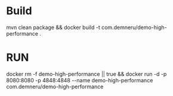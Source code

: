 # Build
mvn clean package && docker build -t com.demneru/demo-high-performance .

# RUN

docker rm -f demo-high-performance || true && docker run -d -p 8080:8080 -p 4848:4848 --name demo-high-performance com.demneru/demo-high-performance 